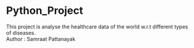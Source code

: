 # Python_Project
This project is analyse the healthcare data of the world w.r.t different types of diseases.
<br>
Author : Samraat Pattanayak
